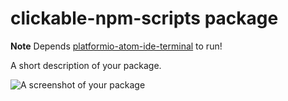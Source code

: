 # clickable-npm-scripts package

**Note**  Depends [platformio-atom-ide-terminal](https://github.com/platformio/platformio-atom-ide-terminal) to run!

A short description of your package.

![A screenshot of your package](https://f.cloud.github.com/assets/69169/2290250/c35d867a-a017-11e3-86be-cd7c5bf3ff9b.gif)
